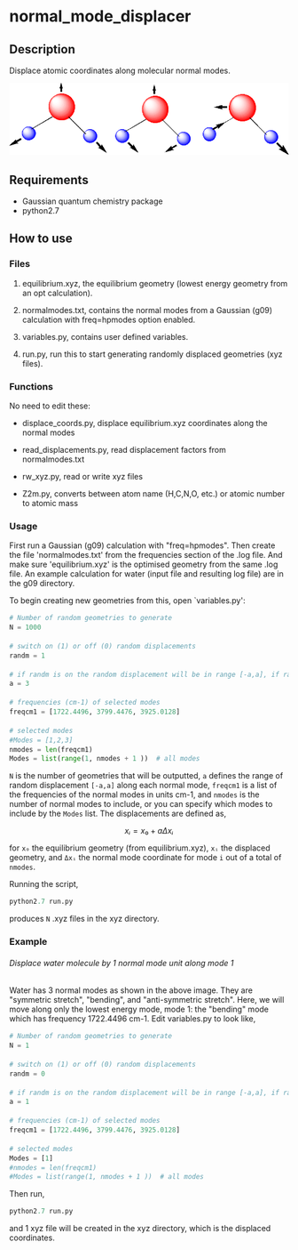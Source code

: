 # normal\_mode\_displacer

## Description
Displace atomic coordinates along molecular normal modes.

![watermodes](watermodes.gif)

## Requirements

- Gaussian quantum chemistry package
- python2.7

## How to use

### Files

1. equilibrium.xyz, the equilibrium geometry (lowest energy geometry from an opt calculation).

2. normalmodes.txt, contains the normal modes from a Gaussian (g09) calculation with freq=hpmodes option enabled.

3. variables.py, contains user defined variables.

4. run.py, run this to start generating randomly displaced geometries (xyz files).

### Functions

No need to edit these:

- displace\_coords.py, displace equilibrium.xyz coordinates along the normal modes 

- read\_displacements.py, read displacement factors from normalmodes.txt

- rw\_xyz.py, read or write xyz files 

- Z2m.py, converts between atom name (H,C,N,O, etc.) or atomic number to atomic mass

### Usage

First run a Gaussian (g09) calculation with "freq=hpmodes". Then create the file 'normalmodes.txt' from the frequencies section of the .log file. And make sure 'equilibrium.xyz' is the optimised geometry from the same .log file. An example calculation for water (input file and resulting log file) are in the g09 directory.

To begin creating new geometries from this, open `variables.py':

```python
# Number of random geometries to generate
N = 1000

# switch on (1) or off (0) random displacements
randm = 1

# if randm is on the random displacement will be in range [-a,a], if randm is off it will displace by exactly a
a = 3

# frequencies (cm-1) of selected modes
freqcm1 = [1722.4496, 3799.4476, 3925.0128] 

# selected modes
#Modes = [1,2,3]
nmodes = len(freqcm1)
Modes = list(range(1, nmodes + 1 ))  # all modes
```

``N`` is the number of geometries that will be outputted, ``a`` defines the range of random displacement ``[-a,a]`` along each normal mode, ``freqcm1`` is a list of the frequencies of the normal modes in units cm-1, and ``nmodes`` is the number of normal modes to include, or you can specify which modes to include by the ``Modes`` list. The displacements are defined as,

```math 
xᵢ= x₀ + aΔxᵢ
```
for ``x₀`` the equilibrium geometry (from equilibrium.xyz), ``xᵢ`` the displaced geometry, and ``Δxᵢ`` the normal mode coordinate for mode ``i`` out of a total of ``nmodes``. 

Running the script,
```python
python2.7 run.py
```

produces ``N`` .xyz files in the xyz directory.

### Example

###### Displace water molecule by 1 normal mode unit along mode 1

Water has 3 normal modes as shown in the above image. They are "symmetric stretch", "bending", and "anti-symmetric stretch". Here, we will move along only the lowest energy mode, mode 1: the "bending" mode which has frequency 1722.4496 cm-1.
Edit variables.py to look like, 

```python
# Number of random geometries to generate
N = 1

# switch on (1) or off (0) random displacements
randm = 0

# if randm is on the random displacement will be in range [-a,a], if randm is off it will displace by exactly a
a = 1

# frequencies (cm-1) of selected modes
freqcm1 = [1722.4496, 3799.4476, 3925.0128] 

# selected modes
Modes = [1]
#nmodes = len(freqcm1)
#Modes = list(range(1, nmodes + 1 ))  # all modes
```
Then run,

```python
python2.7 run.py
```
and 1 xyz file will be created in the xyz directory, which is the displaced coordinates.




